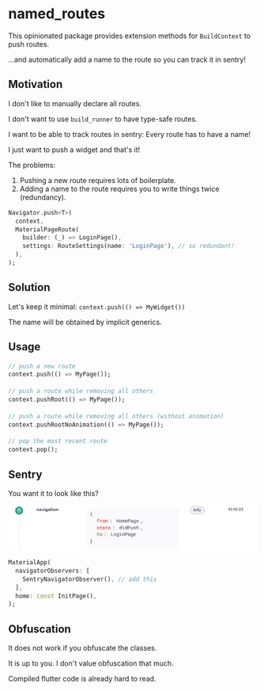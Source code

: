 # named_routes

This opinionated package provides extension methods for `BuildContext` to push routes.

...and automatically add a name to the route so you can track it in sentry!

## Motivation

I don't like to manually declare all routes.

I don't want to use `build_runner` to have type-safe routes.

I want to be able to track routes in sentry: Every route has to have a name!

I just want to push a widget and that's it!

The problems:

1) Pushing a new route requires lots of boilerplate.
2) Adding a name to the route requires you to write things twice (redundancy).

```dart
Navigator.push<T>(
  context,
  MaterialPageRoute(
    builder: (_) => LoginPage(),
    settings: RouteSettings(name: 'LoginPage'), // so redundant!
  ),
);
```

## Solution

Let's keep it minimal: `context.push(() => MyWidget())`

The name will be obtained by implicit generics.

## Usage

```dart
// push a new route
context.push(() => MyPage());

// push a route while removing all others
context.pushRoot(() => MyPage());

// push a route while removing all others (without animation)
context.pushRootNoAnimation(() => MyPage());

// pop the most recent route
context.pop();
```

## Sentry

You want it to look like this?

![sentry](https://raw.githubusercontent.com/Tienisto/named_routes/main/resources/sentry.png)

```dart
MaterialApp(
  navigatorObservers: [
    SentryNavigatorObserver(), // add this 
  ],
  home: const InitPage(),
);
```

## Obfuscation

It does not work if you obfuscate the classes.

It is up to you. I don't value obfuscation that much.

Compiled flutter code is already hard to read.
